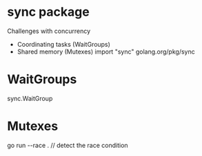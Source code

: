 # sync package
Challenges with concurrency
- Coordinating tasks (WaitGroups)
- Shared memory (Mutexes)
import "sync"
golang.org/pkg/sync

# WaitGroups
sync.WaitGroup

# Mutexes
go run --race . // detect the race condition
